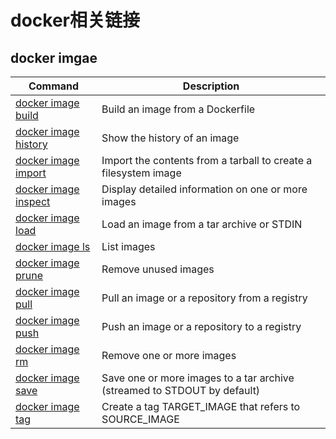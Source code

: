 # docker相关链接

## docker imgae

| Command                                  | Description                              |
| ---------------------------------------- | ---------------------------------------- |
| [docker image build](https://docs.docker.com/engine/reference/commandline/image_build/) | Build an image from a Dockerfile         |
| [docker image history](https://docs.docker.com/engine/reference/commandline/image_history/) | Show the history of an image             |
| [docker image import](https://docs.docker.com/engine/reference/commandline/image_import/) | Import the contents from a tarball to create a filesystem image |
| [docker image inspect](https://docs.docker.com/engine/reference/commandline/image_inspect/) | Display detailed information on one or more images |
| [docker image load](https://docs.docker.com/engine/reference/commandline/image_load/) | Load an image from a tar archive or STDIN |
| [docker image ls](https://docs.docker.com/engine/reference/commandline/image_ls/) | List images                              |
| [docker image prune](https://docs.docker.com/engine/reference/commandline/image_prune/) | Remove unused images                     |
| [docker image pull](https://docs.docker.com/engine/reference/commandline/image_pull/) | Pull an image or a repository from a registry |
| [docker image push](https://docs.docker.com/engine/reference/commandline/image_push/) | Push an image or a repository to a registry |
| [docker image rm](https://docs.docker.com/engine/reference/commandline/image_rm/) | Remove one or more images                |
| [docker image save](https://docs.docker.com/engine/reference/commandline/image_save/) | Save one or more images to a tar archive (streamed to STDOUT by default) |
| [docker image tag](https://docs.docker.com/engine/reference/commandline/image_tag/) | Create a tag TARGET_IMAGE that refers to SOURCE_IMAGE |

